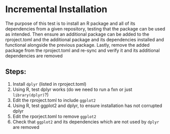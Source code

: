 # Incremental Installation
The purpose of this test is to install an R package and all of its dependencies from a given repository, testing that the package can be used as intended. Then ensure an additional package can be added to the rproject.toml and the additional package and its dependencies installed and functional alongside the previous package. Lastly, remove the added package from the rproject.toml and re-sync and verify it and its additional dependencies are removed

## Steps:

1. Install `dplyr` (listed in rproject.toml)
2. Using R, test dplyr works (do we need to run a fxn or just `library(dplyr)`?)
3. Edit the rproject.toml to include `ggplot2`
4. Using R, test ggplot2 and dplyr, to ensure installation has not corrupted dplyr
5. Edit the rporject.toml to remove `ggplot2`
6. Check that `ggplot2` and its dependencies which are not used by `dplyr` are removed
